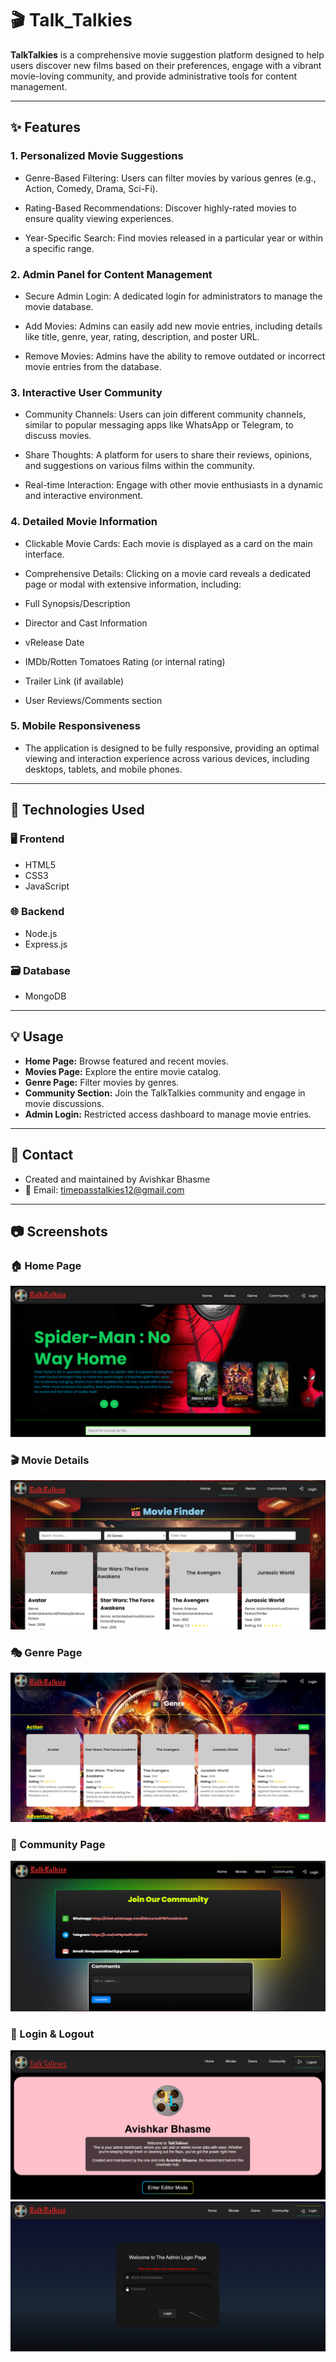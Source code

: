 # 🎬 Talk_Talkies

**TalkTalkies** is a comprehensive movie suggestion platform designed to help users discover new films based on their preferences, engage with a vibrant movie-loving community, and provide administrative tools for content management.

---

## ✨ Features


### 1. Personalized Movie Suggestions
- Genre-Based Filtering: Users can filter movies by various genres (e.g., Action, Comedy, Drama, Sci-Fi).

- Rating-Based Recommendations: Discover highly-rated movies to ensure quality viewing experiences.

- Year-Specific Search: Find movies released in a particular year or within a specific range.

### 2. Admin Panel for Content Management
- Secure Admin Login: A dedicated login for administrators to manage the movie database.

- Add Movies: Admins can easily add new movie entries, including details like title, genre, year, rating, description, and poster URL.

- Remove Movies: Admins have the ability to remove outdated or incorrect movie entries from the database.

### 3. Interactive User Community
- Community Channels: Users can join different community channels, similar to popular messaging apps like WhatsApp or Telegram, to discuss movies.

- Share Thoughts: A platform for users to share their reviews, opinions, and suggestions on various films within the community.

- Real-time Interaction: Engage with other movie enthusiasts in a dynamic and interactive environment.

### 4. Detailed Movie Information
- Clickable Movie Cards: Each movie is displayed as a card on the main interface.

- Comprehensive Details: Clicking on a movie card reveals a dedicated page or modal with extensive information, including:

- Full Synopsis/Description

- Director and Cast Information

- vRelease Date

- IMDb/Rotten Tomatoes Rating (or internal rating)

- Trailer Link (if available)

- User Reviews/Comments section

### 5. Mobile Responsiveness
- The application is designed to be fully responsive, providing an optimal viewing and interaction experience across various devices, including desktops, tablets, and mobile phones.

---

## 🚀 Technologies Used

### 🖥 Frontend
- HTML5  
- CSS3
- JavaScript

### 🌐 Backend
- Node.js  
- Express.js

### 🗃️ Database
- MongoDB

---

## 💡 Usage

- **Home Page:** Browse featured and recent movies.
- **Movies Page:** Explore the entire movie catalog.
- **Genre Page:** Filter movies by genres.
- **Community Section:** Join the TalkTalkies community and engage in movie discussions.
- **Admin Login:** Restricted access dashboard to manage movie entries.

---

## 📧 Contact
- Created and maintained by Avishkar Bhasme
- 📩 Email: timepasstalkies12@gmail.com

---

## 📷 Screenshots

### 🏠 Home Page
![Home Page](./images/main.png)

### 🎬 Movie Details
![Movie Details](./images/mov.png)

### 🎭 Genre Page
![Genre Page](./images/gen.png)

### 💬 Community Page
![Community Page](./images/comm.png)

### 🔐 Login & Logout
![Login](./images/log.png)
![Logout](./images/logou.png)
